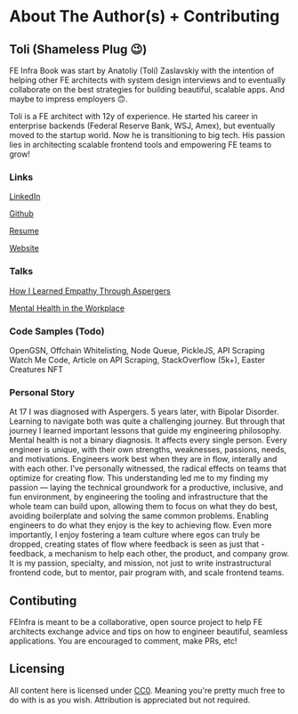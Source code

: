 # About The Author(s) + Contributing

## Toli (Shameless Plug 😉)

FE Infra Book was start by Anatoliy (Toli) Zaslavskiy with the intention of helping other FE architects with system design interviews and to eventually collaborate on the best strategies for building beautiful, scalable apps. And maybe to impress employers 🙃.

Toli is a FE architect with 12y of experience. He started his career in enterprise backends (Federal Reserve Bank, WSJ, Amex), but eventually moved to the startup world. Now he is transitioning to big tech. His passion lies in architecting scalable frontend tools and empowering FE teams to grow!

### Links

[LinkedIn](https://www.linkedin.com/in/tolicodes/)

[Github](https://github.com/)

[Resume](https://drive.google.com/file/d/16Dj9MyCYVyi5fQ23bf8exye9yow9ZVwa/view?usp=sharing)

[Website](https://tolicodes.com/)

### Talks

[How I Learned Empathy Through Aspergers](https://www.youtube.com/watch?v=z1VNwapOb8E)

[Mental Health in the Workplace](https://javascriptjabber.com/387)

### Code Samples (Todo)

OpenGSN, Offchain Whitelisting, Node Queue, PickleJS, API Scraping Watch Me Code, Article on API Scraping, StackOverflow (5k+), Easter Creatures NFT

### Personal Story

At 17 I was diagnosed with Aspergers. 5 years later, with Bipolar Disorder. Learning to navigate both was quite a challenging journey. But through that journey I learned important lessons that guide my engineering philosophy. Mental health is not a binary diagnosis. It affects every single person. Every engineer is unique, with their own strengths, weaknesses, passions, needs, and motivations. Engineers work best when they are in flow, interally and with each other. I’ve personally witnessed, the radical effects on teams that optimize for creating flow. This understanding led me to my finding my passion — laying the technical groundwork for a productive, inclusive, and fun environment, by engineering the tooling and infrastructure that the whole team can build upon, allowing them to focus on what they do best, avoiding boilerplate and solving the same common problems. Enabling engineers to do what they enjoy is the key to achieving flow. Even more importantly, I enjoy fostering a team culture where egos can truly be dropped, creating states of flow where feedback is seen as just that - feedback, a mechanism to help each other, the product, and company grow. It is my passion, specialty, and mission, not just to write instrastructural frontend code, but to mentor, pair program with, and scale frontend teams.

## Contibuting

FEInfra is meant to be a collaborative, open source project to help FE architects exchange advice and tips on how to engineer beautiful, seamless applications. You are encouraged to comment, make PRs, etc!

## Licensing&#x20;

All content here is licensed under [CC0](https://creativecommons.org/publicdomain/zero/1.0/). Meaning you're pretty much free to do with is as you wish. Attribution is appreciated but not required.
